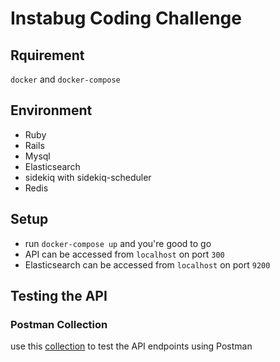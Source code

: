 # Instabug Coding Challenge


## Rquirement
`docker` and `docker-compose`

## Environment
- Ruby 
- Rails
- Mysql 
- Elasticsearch 
- sidekiq with sidekiq-scheduler
- Redis

## Setup
- run `docker-compose up` and you're good to go
- API can be accessed from `localhost` on port `300`
- Elasticsearch can be accessed from `localhost` on port `9200`


## Testing the API
### Postman Collection
use this [collection](https://github.com/Salah1796/RailsChat/blob/main/Rails%20Chte.postman_collection.json) to test the API endpoints using Postman